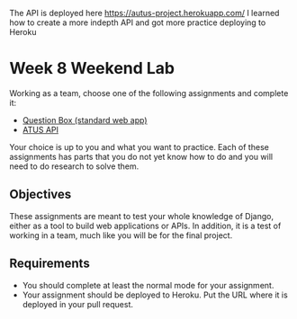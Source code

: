 The API is deployed here https://autus-project.herokuapp.com/
I learned how to create a more indepth API and got more practice deploying to Heroku

# Week 8 Weekend Lab

Working as a team, choose one of the following assignments and complete
it:

* [Question Box (standard web app)](question_box.md)
* [ATUS API](atus_api.md)

Your choice is up to you and what you want to practice. Each of these
assignments has parts that you do not yet know how to do and you will need
to do research to solve them.

## Objectives

These assignments are meant to test your whole knowledge of Django, either
as a tool to build web applications or APIs. In addition, it is a test of
working in a team, much like you will be for the final project.

## Requirements

* You should complete at least the normal mode for your assignment.
* Your assignment should be deployed to Heroku. Put the URL where it is
deployed in your pull request.
